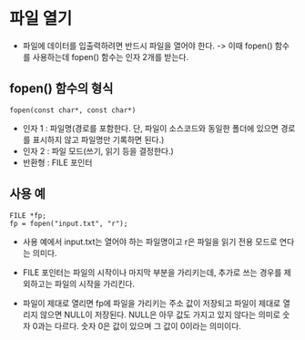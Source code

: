# 파일 열기
- 파일에 데이터를 입출력하려면 반드시 파일을 열어야 한다.
    -> 이때 fopen() 함수를 사용하는데 fopen() 함수는 인자 2개를 받는다. 


## fopen() 함수의 형식
    fopen(const char*, const char*)

- 인자 1 : 파일명(경로를 포함한다. 단, 파일이 소스코드와 동일한 폴더에 있으면 경로를 표시하지 않고 파일명만 기록하면 된다.)
- 인자 2 : 파일 모드(쓰기, 읽기 등을 결정한다.)
- 반환형 : FILE 포인터

## 사용 예 
    FILE *fp;
    fp = fopen("input.txt", "r");

- 사용 예에서 input.txt는 열어야 하는 파일명이고 r은 파일을 읽기 전용 모드로 연다는 의미다. 

- FILE 포인터는 파일의 시작이나 마지막 부분을 가리키는데, 추가로 쓰는 경우를 제외하고는 파일의 시작을 가리킨다. 

- 파일이 제대로 열리면 fp에 파일을 가리키는 주소 값이 저장되고 파일이 제대로 열리지 않으면 NULL이 저장된다. NULL은 아무 값도 가지고 있지 않다는 의미로 숫자 0과는 다르다. 숫자 0은 값이 있으며 그 값이 0이라는 의미이다. 
